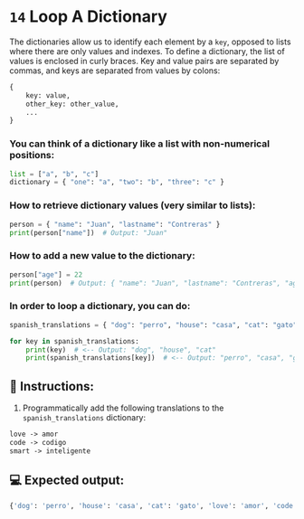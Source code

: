 # `14` Loop A Dictionary

The dictionaries allow us to identify each element by a `key`, opposed to lists where there are only values and indexes. To define a dictionary, the list of values is enclosed in curly braces. Key and value pairs are separated by commas, and keys are separated from values by colons: 

```py
{
    key: value,
    other_key: other_value,
    ...
}
```

### You can think of a dictionary like a list with non-numerical positions:

```python
list = ["a", "b", "c"]
dictionary = { "one": "a", "two": "b", "three": "c" }
```

### How to retrieve dictionary values (very similar to lists):

```python
person = { "name": "Juan", "lastname": "Contreras" }
print(person["name"])  # Output: "Juan"
```

### How to add a new value to the dictionary:

```python
person["age"] = 22
print(person)  # Output: { "name": "Juan", "lastname": "Contreras", "age": 22 }
```

### In order to loop a dictionary, you can do:

```python
spanish_translations = { "dog": "perro", "house": "casa", "cat": "gato" }

for key in spanish_translations:
    print(key)  # <-- Output: "dog", "house", "cat"
    print(spanish_translations[key])  # <-- Output: "perro", "casa", "gato"
```

## 📝 Instructions:

1. Programmatically add the following translations to the `spanish_translations` dictionary:

```txt
love -> amor
code -> codigo
smart -> inteligente
```

## 💻 Expected output:

```py
{'dog': 'perro', 'house': 'casa', 'cat': 'gato', 'love': 'amor', 'code': 'codigo', 'smart': 'inteligente'}
```
